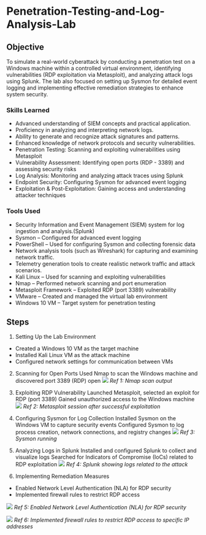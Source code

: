 # Penetration-Testing-and-Log-Analysis-Lab

## Objective

To simulate a real-world cyberattack by conducting a penetration test on a Windows machine within a controlled virtual environment, identifying vulnerabilities (RDP exploitation via Metasploit), and analyzing attack logs using Splunk. The lab also focused on setting up Sysmon for detailed event logging and implementing effective remediation strategies to enhance system security.

### Skills Learned

- Advanced understanding of SIEM concepts and practical application.
- Proficiency in analyzing and interpreting network logs.
- Ability to generate and recognize attack signatures and patterns.
- Enhanced knowledge of network protocols and security vulnerabilities.
- Penetration Testing: Scanning and exploiting vulnerabilities using Metasploit
- Vulnerability Assessment: Identifying open ports (RDP - 3389) and assessing security risks
- Log Analysis: Monitoring and analyzing attack traces using Splunk
- Endpoint Security: Configuring Sysmon for advanced event logging
- Exploitation & Post-Exploitation: Gaining access and understanding attacker techniques

### Tools Used

- Security Information and Event Management (SIEM) system for log ingestion and analysis.(Splunk)
- Sysmon – Configured for advanced event logging
- PowerShell – Used for configuring Sysmon and collecting forensic data
- Network analysis tools (such as Wireshark) for capturing and examining network traffic.
- Telemetry generation tools to create realistic network traffic and attack scenarios.
- Kali Linux – Used for scanning and exploiting vulnerabilities
- Nmap – Performed network scanning and port enumeration
- Metasploit Framework – Exploited RDP (port 3389) vulnerability
- VMware – Created and managed the virtual lab environment
- Windows 10 VM – Target system for penetration testing


## Steps

1. Setting Up the Lab Environment
- Created a Windows 10 VM as the target machine
- Installed Kali Linux VM as the attack machine
- Configured network settings for communication between VMs

2. Scanning for Open Ports
Used Nmap to scan the Windows machine and discovered port 3389 (RDP) open
<img src="https://github.com/user-attachments/assets/8c04a768-0a72-4465-9a69-3273fcccc987" /> *Ref 1: Nmap scan output*


3. Exploiting RDP Vulnerability
Launched Metasploit, selected an exploit for RDP (port 3389)
Gained unauthorized access to the Windows machine
<img src="https://github.com/user-attachments/assets/d5bd1f62-003c-4fea-9e0b-054cd22ca089" /> *Ref 2: Metasploit session after successful exploitation*

4. Configuring Sysmon for Log Collection
Installed Sysmon on the Windows VM to capture security events
Configured Sysmon to log process creation, network connections, and registry changes
<img src="https://github.com/user-attachments/assets/5aa5230a-584d-4a35-8b09-d7dfc16c1a86" /> *Ref 3: Sysmon running*

5. Analyzing Logs in Splunk
Installed and configured Splunk to collect and visualize logs
Searched for Indicators of Compromise (IoCs) related to RDP exploitation
<img src="https://github.com/user-attachments/assets/a399302b-0463-44b3-96d5-729130e3132e" /> *Ref 4: Splunk showing logs related to the attack*

8. Implementing Remediation Measures
- Enabled Network Level Authentication (NLA) for RDP security
- Implemented firewall rules to restrict RDP access

<img src="https://github.com/user-attachments/assets/2a881dde-de7c-425f-8518-72181dd2c79c" /> *Ref 5: Enabled Network Level Authentication (NLA) for RDP security*

<img src="https://github.com/user-attachments/assets/17b1152b-ba47-4601-b670-f6a8b064505d" /> *Ref 6: Implemented firewall rules to restrict RDP access to specific IP addresses*


